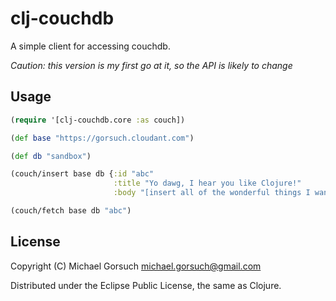 # clj-couchdb

A simple client for accessing couchdb.  

*Caution: this version is my first go at it, so the API is likely to change*

## Usage

````clojure
(require '[clj-couchdb.core :as couch])

(def base "https://gorsuch.cloudant.com")

(def db "sandbox")

(couch/insert base db {:id "abc"
		               :title "Yo dawg, I hear you like Clojure!" 
                       :body "[insert all of the wonderful things I want to say about Clojure here]"})

(couch/fetch base db "abc")
````

## License

Copyright (C) Michael Gorsuch <michael.gorsuch@gmail.com>

Distributed under the Eclipse Public License, the same as Clojure.
